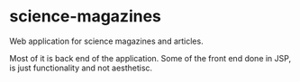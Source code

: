 science-magazines
=================

Web application for science magazines and articles.

Most of it is back end of the application. Some of the front end done in JSP, is just functionality and not aesthetisc.
